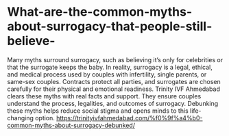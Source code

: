 # What-are-the-common-myths-about-surrogacy-that-people-still-believe-

Many myths surround surrogacy, such as believing it’s only for celebrities or that the surrogate keeps the baby. In reality, surrogacy is a legal, ethical, and medical process used by couples with infertility, single parents, or same-sex couples. Contracts protect all parties, and surrogates are chosen carefully for their physical and emotional readiness. Trinity IVF Ahmedabad clears these myths with real facts and support. They ensure couples understand the process, legalities, and outcomes of surrogacy. Debunking these myths helps reduce social stigma and opens minds to this life-changing option.
https://trinityivfahmedabad.com/%f0%9f%a4%b0-common-myths-about-surrogacy-debunked/
